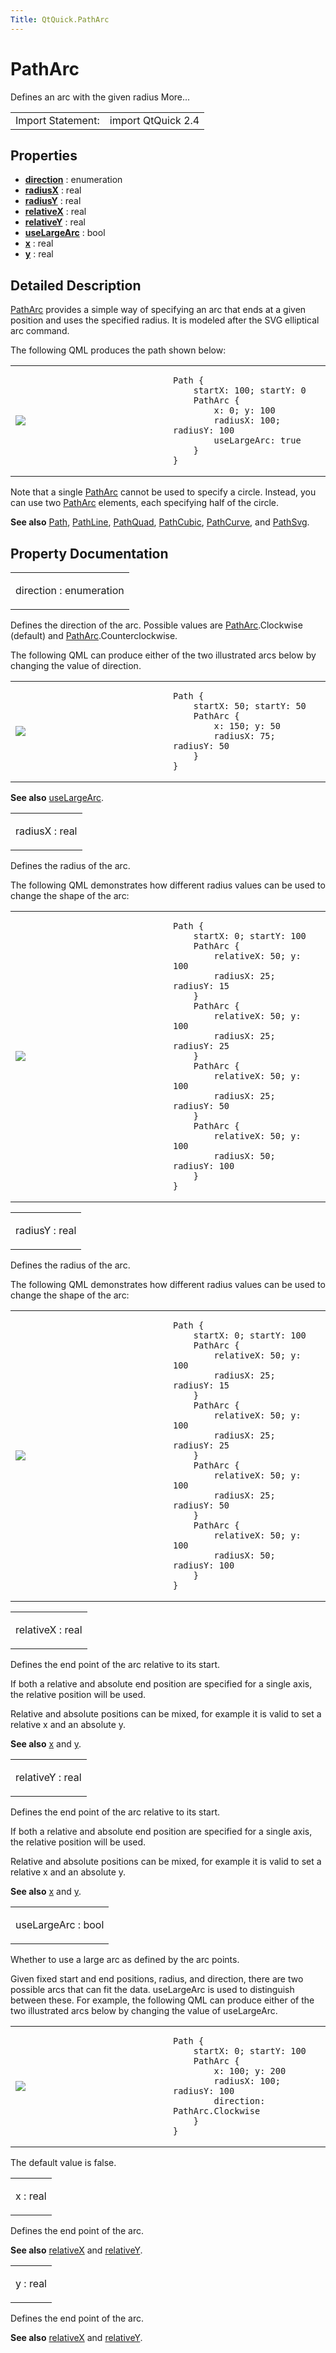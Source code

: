 ```yaml
---
Title: QtQuick.PathArc
---
```

        
PathArc
=======

<span class="subtitle"></span>
Defines an arc with the given radius More...

|                   |                    |
|-------------------|--------------------|
| Import Statement: | import QtQuick 2.4 |

<span id="properties"></span>
Properties
----------

-   ****[direction](#direction-prop)**** : enumeration
-   ****[radiusX](#radiusX-prop)**** : real
-   ****[radiusY](#radiusY-prop)**** : real
-   ****[relativeX](#relativeX-prop)**** : real
-   ****[relativeY](#relativeY-prop)**** : real
-   ****[useLargeArc](#useLargeArc-prop)**** : bool
-   ****[x](#x-prop)**** : real
-   ****[y](#y-prop)**** : real

<span id="details"></span>
Detailed Description
--------------------

[PathArc](index.html) provides a simple way of specifying an arc that ends at a given position and uses the specified radius. It is modeled after the SVG elliptical arc command.

The following QML produces the path shown below:

<table>
<colgroup>
<col width="50%" />
<col width="50%" />
</colgroup>
<tbody>
<tr class="odd">
<td><p><img src="https://developer.ubuntu.com/static/devportal_uploaded/8dfacaab-3e0d-41c8-90c8-59515c4692fe-api/apps/qml/sdk-15.04.1/QtQuick.PathArc/images/declarative-patharc.png" /></p></td>
<td><pre class="qml"><code>Path {
    startX: 100; startY: 0
    PathArc {
        x: 0; y: 100
        radiusX: 100; radiusY: 100
        useLargeArc: true
    }
}</code></pre></td>
</tr>
</tbody>
</table>

Note that a single [PathArc](index.html) cannot be used to specify a circle. Instead, you can use two [PathArc](index.html) elements, each specifying half of the circle.

**See also** [Path](../QtQuick.Path.md), [PathLine](../QtQuick.PathLine.md), [PathQuad](../QtQuick.PathQuad.md), [PathCubic](../QtQuick.PathCubic.md), [PathCurve](../QtQuick.PathCurve.md), and [PathSvg](../QtQuick.PathSvg.md).

Property Documentation
----------------------

<table>
<colgroup>
<col width="100%" />
</colgroup>
<tbody>
<tr class="odd">
<td><p><span id="direction-prop"></span><span class="name">direction</span> : <span class="type">enumeration</span></p></td>
</tr>
</tbody>
</table>

Defines the direction of the arc. Possible values are [PathArc](index.html).Clockwise (default) and [PathArc](index.html).Counterclockwise.

The following QML can produce either of the two illustrated arcs below by changing the value of direction.

<table>
<colgroup>
<col width="50%" />
<col width="50%" />
</colgroup>
<tbody>
<tr class="odd">
<td><p><img src="https://developer.ubuntu.com/static/devportal_uploaded/3e8e59b5-ed3c-43c2-8d16-f7de94e45b33-api/apps/qml/sdk-15.04.1/QtQuick.PathArc/images/declarative-arcdirection.png" /></p></td>
<td><pre class="qml"><code>Path {
    startX: 50; startY: 50
    PathArc {
        x: 150; y: 50
        radiusX: 75; radiusY: 50
    }
}</code></pre></td>
</tr>
</tbody>
</table>

**See also** [useLargeArc](#useLargeArc-prop).

<table>
<colgroup>
<col width="100%" />
</colgroup>
<tbody>
<tr class="odd">
<td><p><span id="radiusX-prop"></span><span class="name">radiusX</span> : <span class="type">real</span></p></td>
</tr>
</tbody>
</table>

Defines the radius of the arc.

The following QML demonstrates how different radius values can be used to change the shape of the arc:

<table>
<colgroup>
<col width="50%" />
<col width="50%" />
</colgroup>
<tbody>
<tr class="odd">
<td><p><img src="https://developer.ubuntu.com/static/devportal_uploaded/1d68b85e-c73f-4c96-a8bf-787657f21ed7-api/apps/qml/sdk-15.04.1/QtQuick.PathArc/images/declarative-arcradius.png" /></p></td>
<td><pre class="qml"><code>Path {
    startX: 0; startY: 100
    PathArc {
        relativeX: 50; y: 100
        radiusX: 25; radiusY: 15
    }
    PathArc {
        relativeX: 50; y: 100
        radiusX: 25; radiusY: 25
    }
    PathArc {
        relativeX: 50; y: 100
        radiusX: 25; radiusY: 50
    }
    PathArc {
        relativeX: 50; y: 100
        radiusX: 50; radiusY: 100
    }
}</code></pre></td>
</tr>
</tbody>
</table>

<table>
<colgroup>
<col width="100%" />
</colgroup>
<tbody>
<tr class="odd">
<td><p><span id="radiusY-prop"></span><span class="name">radiusY</span> : <span class="type">real</span></p></td>
</tr>
</tbody>
</table>

Defines the radius of the arc.

The following QML demonstrates how different radius values can be used to change the shape of the arc:

<table>
<colgroup>
<col width="50%" />
<col width="50%" />
</colgroup>
<tbody>
<tr class="odd">
<td><p><img src="https://developer.ubuntu.com/static/devportal_uploaded/a3d21628-4b24-466b-9df3-765b343f2cc8-api/apps/qml/sdk-15.04.1/QtQuick.PathArc/images/declarative-arcradius.png" /></p></td>
<td><pre class="qml"><code>Path {
    startX: 0; startY: 100
    PathArc {
        relativeX: 50; y: 100
        radiusX: 25; radiusY: 15
    }
    PathArc {
        relativeX: 50; y: 100
        radiusX: 25; radiusY: 25
    }
    PathArc {
        relativeX: 50; y: 100
        radiusX: 25; radiusY: 50
    }
    PathArc {
        relativeX: 50; y: 100
        radiusX: 50; radiusY: 100
    }
}</code></pre></td>
</tr>
</tbody>
</table>

<table>
<colgroup>
<col width="100%" />
</colgroup>
<tbody>
<tr class="odd">
<td><p><span id="relativeX-prop"></span><span class="name">relativeX</span> : <span class="type">real</span></p></td>
</tr>
</tbody>
</table>

Defines the end point of the arc relative to its start.

If both a relative and absolute end position are specified for a single axis, the relative position will be used.

Relative and absolute positions can be mixed, for example it is valid to set a relative x and an absolute y.

**See also** [x](#x-prop) and [y](#y-prop).

<table>
<colgroup>
<col width="100%" />
</colgroup>
<tbody>
<tr class="odd">
<td><p><span id="relativeY-prop"></span><span class="name">relativeY</span> : <span class="type">real</span></p></td>
</tr>
</tbody>
</table>

Defines the end point of the arc relative to its start.

If both a relative and absolute end position are specified for a single axis, the relative position will be used.

Relative and absolute positions can be mixed, for example it is valid to set a relative x and an absolute y.

**See also** [x](#x-prop) and [y](#y-prop).

<table>
<colgroup>
<col width="100%" />
</colgroup>
<tbody>
<tr class="odd">
<td><p><span id="useLargeArc-prop"></span><span class="name">useLargeArc</span> : <span class="type">bool</span></p></td>
</tr>
</tbody>
</table>

Whether to use a large arc as defined by the arc points.

Given fixed start and end positions, radius, and direction, there are two possible arcs that can fit the data. useLargeArc is used to distinguish between these. For example, the following QML can produce either of the two illustrated arcs below by changing the value of useLargeArc.

<table>
<colgroup>
<col width="50%" />
<col width="50%" />
</colgroup>
<tbody>
<tr class="odd">
<td><p><img src="https://developer.ubuntu.com/static/devportal_uploaded/17af1d10-e380-463c-85a0-0f5b83163cec-api/apps/qml/sdk-15.04.1/QtQuick.PathArc/images/declarative-largearc.png" /></p></td>
<td><pre class="qml"><code>Path {
    startX: 0; startY: 100
    PathArc {
        x: 100; y: 200
        radiusX: 100; radiusY: 100
        direction: PathArc.Clockwise
    }
}</code></pre></td>
</tr>
</tbody>
</table>

The default value is false.

<table>
<colgroup>
<col width="100%" />
</colgroup>
<tbody>
<tr class="odd">
<td><p><span id="x-prop"></span><span class="name">x</span> : <span class="type">real</span></p></td>
</tr>
</tbody>
</table>

Defines the end point of the arc.

**See also** [relativeX](#relativeX-prop) and [relativeY](#relativeY-prop).

<table>
<colgroup>
<col width="100%" />
</colgroup>
<tbody>
<tr class="odd">
<td><p><span id="y-prop"></span><span class="name">y</span> : <span class="type">real</span></p></td>
</tr>
</tbody>
</table>

Defines the end point of the arc.

**See also** [relativeX](#relativeX-prop) and [relativeY](#relativeY-prop).

